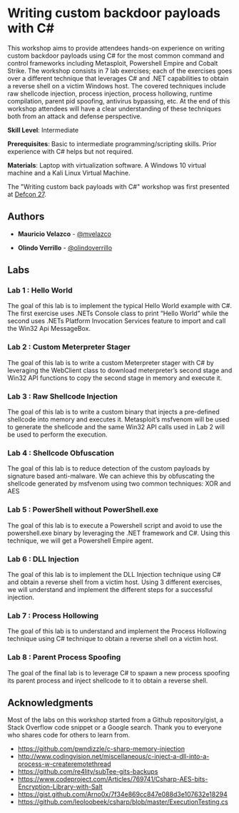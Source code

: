 # Writing custom backdoor payloads with C#

This workshop aims to provide attendees hands-on experience on writing custom backdoor payloads using C# for the most common command and control frameworks including Metasploit, Powershell Empire and Cobalt Strike. The workshop consists in 7 lab exercises; each of the exercises goes over a different technique that leverages C# and .NET capabilities to obtain a reverse shell on a victim Windows host. The covered techniques include raw shellcode injection, process injection, process hollowing, runtime compilation, parent pid spoofing, antivirus bypassing, etc. At the end of this workshop attendees will have a clear understanding of these techniques both from an attack and defense perspective.

**Skill Level**: Intermediate

**Prerequisites**: Basic to intermediate programming/scripting skills. Prior experience with C# helps but not required.

**Materials**: Laptop with virtualization software. A Windows 10 virtual machine and a Kali Linux Virtual Machine.

The "Writing custom back payloads with C#" workshop was first presented at [Defcon 27](https://www.defcon.org/html/defcon-27/dc-27-workshops.html#velazco). 

## Authors

* **Mauricio Velazco** - [@mvelazco](https://twitter.com/mvelazco)

* **Olindo Verrillo** - [@olindoverrillo](https://twitter.com/olindoverrillo)

## Labs

### Lab 1 : Hello World

The goal of this lab is to implement the typical Hello World example with C#. The first exercise uses .NETs Console class to print “Hello World” while the second uses .NETs Platform Invocation Services feature to import and call the Win32 Api MessageBox.

### Lab 2 : Custom Meterpreter Stager

The goal of this lab is to write a custom Meterpreter stager with C# by leveraging the WebClient class to download meterpreter’s second stage and Win32 API functions to copy the second stage in memory and execute it.

### Lab 3 : Raw Shellcode Injection

The goal of this lab is to write a custom binary that injects a pre-defined shellcode into memory and executes it. Metasploit’s msfvenom will be used to generate the shellcode and the same Win32 API calls used in Lab 2 will be used to perform the execution.

### Lab 4 : Shellcode Obfuscation

The goal of this lab is to reduce detection of the custom payloads by signature based anti-malware. We can achieve this by obfuscating the shellcode generated by msfvenom using two common techniques: XOR and AES

### Lab 5 : PowerShell without PowerShell.exe

The goal of this lab is to execute a Powershell script and avoid to use the powershell.exe binary by leveraging the .NET framework and C#. Using this technique, we will get a Powershell Empire agent.  

### Lab 6 : DLL Injection

The goal of this lab is to implement the DLL Injection technique using C# and obtain a reverse shell from a victim host. Using 3 different exercises, we will understand and implement the different steps for a successful injection.

### Lab 7 : Process Hollowing

The goal of this lab is to understand and implement the Process Hollowing technique using C# technique to obtain a reverse shell on a victim host. 

### Lab 8 : Parent Process Spoofing

The goal of the final lab is to leverage C# to spawn a new process spoofing its parent process and inject shellcode to it to obtain a reverse shell.

## Acknowledgments

Most of the labs on this workshop started from a Github repository/gist, a Stack Overflow code snippet or a Google search. Thank you to everyone who shares code for others to learn from.

* https://github.com/pwndizzle/c-sharp-memory-injection
* http://www.codingvision.net/miscellaneous/c-inject-a-dll-into-a-process-w-createremotethread
* https://github.com/re4lity/subTee-gits-backups
* https://www.codeproject.com/Articles/769741/Csharp-AES-bits-Encryption-Library-with-Salt
* https://gist.github.com/Arno0x/7f34e869cc847e088d3e107632e18294
* https://github.com/leoloobeek/csharp/blob/master/ExecutionTesting.cs



